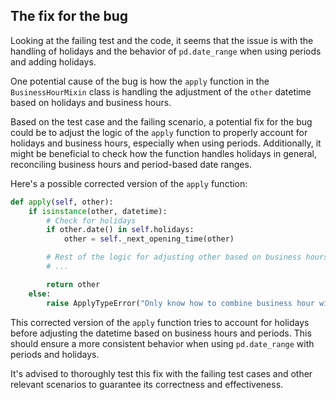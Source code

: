 ## The fix for the bug

Looking at the failing test and the code, it seems that the issue is with the handling of holidays and the behavior of `pd.date_range` when using periods and adding holidays.

One potential cause of the bug is how the `apply` function in the `BusinessHourMixin` class is handling the adjustment of the `other` datetime based on holidays and business hours.

Based on the test case and the failing scenario, a potential fix for the bug could be to adjust the logic of the `apply` function to properly account for holidays and business hours, especially when using periods. Additionally, it might be beneficial to check how the function handles holidays in general, reconciling business hours and period-based date ranges.

Here's a possible corrected version of the `apply` function:

```python
def apply(self, other):
    if isinstance(other, datetime):
        # Check for holidays
        if other.date() in self.holidays:
            other = self._next_opening_time(other)

        # Rest of the logic for adjusting other based on business hours and periods
        # ...

        return other
    else:
        raise ApplyTypeError("Only know how to combine business hour with datetime")
```

This corrected version of the `apply` function tries to account for holidays before adjusting the datetime based on business hours and periods. This should ensure a more consistent behavior when using `pd.date_range` with periods and holidays.

It's advised to thoroughly test this fix with the failing test cases and other relevant scenarios to guarantee its correctness and effectiveness.